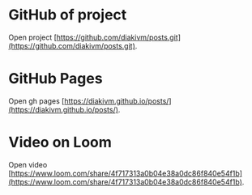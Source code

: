 # GitHub of project
Open project [https://github.com/diakivm/posts.git](https://github.com/diakivm/posts.git).

# GitHub Pages
Open gh pages [https://diakivm.github.io/posts/](https://diakivm.github.io/posts/).

# Video on Loom
Open video [https://www.loom.com/share/4f717313a0b04e38a0dc86f840e54f1b](https://www.loom.com/share/4f717313a0b04e38a0dc86f840e54f1b).